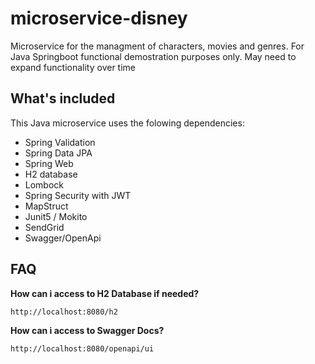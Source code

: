 # microservice-disney
Microservice for the managment of characters, movies and genres. For Java Springboot functional demostration purposes only. May need to expand functionality over time

## What's included
This Java microservice uses the folowing dependencies:
- Spring Validation
- Spring Data JPA
- Spring Web
- H2 database
- Lombock
- Spring Security with JWT
- MapStruct
- Junit5 / Mokito
- SendGrid
- Swagger/OpenApi

## FAQ
**How can i access to H2 Database if needed?**

  ``http://localhost:8080/h2``
  
  **How can i access to Swagger Docs?**
  
  ``http://localhost:8080/openapi/ui``
